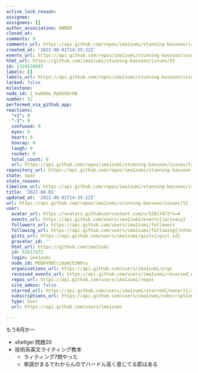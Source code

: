 ```yaml
---
active_lock_reason: 
assignee: 
assignees: []
author_association: OWNER
closed_at: 
comments: 0
comments_url: https://api.github.com/repos/ima1zumi/stunning-bassoon/issues/52/comments
created_at: '2022-08-01T14:35:22Z'
events_url: https://api.github.com/repos/ima1zumi/stunning-bassoon/issues/52/events
html_url: https://github.com/ima1zumi/stunning-bassoon/issues/52
id: 1324528897
labels: []
labels_url: https://api.github.com/repos/ima1zumi/stunning-bassoon/issues/52/labels{/name}
locked: false
milestone: 
node_id: I_kwDOHe_Pp85O8rUB
number: 52
performed_via_github_app: 
reactions:
  "+1": 0
  "-1": 0
  confused: 0
  eyes: 0
  heart: 0
  hooray: 0
  laugh: 0
  rocket: 0
  total_count: 0
  url: https://api.github.com/repos/ima1zumi/stunning-bassoon/issues/52/reactions
repository_url: https://api.github.com/repos/ima1zumi/stunning-bassoon
state: open
state_reason: 
timeline_url: https://api.github.com/repos/ima1zumi/stunning-bassoon/issues/52/timeline
title: '2022-08-01'
updated_at: '2022-08-01T14:35:22Z'
url: https://api.github.com/repos/ima1zumi/stunning-bassoon/issues/52
user:
  avatar_url: https://avatars.githubusercontent.com/u/52617472?v=4
  events_url: https://api.github.com/users/ima1zumi/events{/privacy}
  followers_url: https://api.github.com/users/ima1zumi/followers
  following_url: https://api.github.com/users/ima1zumi/following{/other_user}
  gists_url: https://api.github.com/users/ima1zumi/gists{/gist_id}
  gravatar_id: ''
  html_url: https://github.com/ima1zumi
  id: 52617472
  login: ima1zumi
  node_id: MDQ6VXNlcjUyNjE3NDcy
  organizations_url: https://api.github.com/users/ima1zumi/orgs
  received_events_url: https://api.github.com/users/ima1zumi/received_events
  repos_url: https://api.github.com/users/ima1zumi/repos
  site_admin: false
  starred_url: https://api.github.com/users/ima1zumi/starred{/owner}{/repo}
  subscriptions_url: https://api.github.com/users/ima1zumi/subscriptions
  type: User
  url: https://api.github.com/users/ima1zumi

---
```

もう8月かー

- shellgei 問題20
- 技術系英文ライティング教本
    - ラィティング7問やった
    - 単語がまるでわからんのでハードル高く感じてる節はある